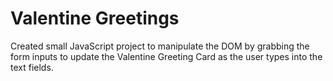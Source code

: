 # Valentine Greetings
Created small JavaScript project to manipulate the DOM by grabbing the form inputs to update the Valentine Greeting Card as the user types into the text fields.
